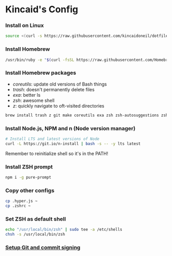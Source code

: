 # Kincaid's Config

### Install on Linux

```bash
source <(curl -s https://raw.githubusercontent.com/kincaidoneil/dotfiles/ko-linux-refresh/install.sh) || true
```

### Install Homebrew

```bash
/usr/bin/ruby -e "$(curl -fsSL https://raw.githubusercontent.com/Homebrew/install/master/install)"
```

### Install Homebrew packages

- _coreutils_: update old versions of Bash things
- _trash_: doesn't permanently delete files
- _exa_: better ls
- _zsh_: awesome shell
- _z_: quickly navigate to oft-visited directories

```bash
brew install trash z git make coreutils exa zsh zsh-autosuggestions zsh-syntax-highlighting gnupg pinentry-mac
```

### Install Node.js, NPM and n (Node version manager)

```bash
# Install LTS and latest versions of Node
curl -L https://git.io/n-install | bash -s -- -y lts latest
```

Remember to reinitialize shell so it's in the PATH!

### Install ZSH prompt

```bash
npm i -g pure-prompt
```

### Copy other configs

```bash
cp .hyper.js ~
cp .zshrc ~
```

### Set ZSH as default shell

```bash
echo "/usr/local/bin/zsh" | sudo tee -a /etc/shells
chsh -s /usr/local/bin/zsh
```

### [Setup Git and commit signing](https://nathanhoad.net/how-to-git-signing-commits/)

